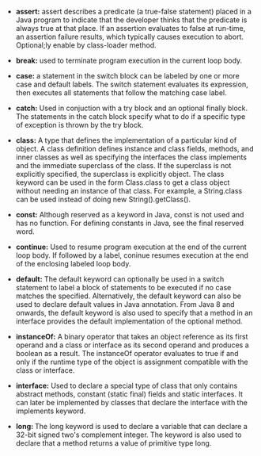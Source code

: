 - <b>assert:</b> assert describes a predicate (a true-false statement) placed in a Java program to indicate that the developer 
thinks that the predicate is always true at that place. If an assertion evaluates to false at run-time, an assertion failure 
results, which typically causes execution to abort. Optional;ly enable by class-loader method.

- <b>break:</b> used to terminate program execution in the current loop body.

- <b>case:</b> a statement in the switch block can be labeled by one or more case and default labels. The switch statement evaluates its expression, then executes all statements that follow the matching case label.

- <b>catch:</b> Used in conjuction with a try block and an optional finally block. The statements in the catch block specify what to do if a specific type of exception is thrown by the try block.

- <b>class:</b> A type that defines the implementation of a particular kind of object. A class definition defines instance and class  fields, methods, and inner classes as well as specifying the interfaces the class implements and the immediate superclass of  the class. If the superclass is not explicitly specified, the superclass is explicitly object. The class keyword can be used
in the form Class.class to get a class object without needing an instance of that class. For example, a String.class can be
used instead of doing new String().getClass().

- <b>const:</b> Although reserved as a keyword in Java, const is not used and has no function. For defining constants in Java, see the final reserved word.

- <b>continue:</b> Used to resume program execution at the end of the current loop body. If followed by a label, coninue resumes
execution at the end of the enclosing labeled loop body.

- <b>default:</b> The default keyword can optionally be used in a switch statement to label a block of statements to be executed
if no case matches the specified. Alternatively, the default keyword can also be used to declare default values in Java
annotation. From Java 8 and onwards, the default keyword is also used to specify that a method in an interface provides the default implementation of the optional method.

- <b>instanceOf:</b> A binary operator that takes an object reference as its first operand and a class or interface as its second operand and produces a boolean as a result. The instanceOf operator evaluates to true if and only if the runtime type of the object is assignment compatible with the class or interface.

- <b>interface:</b> Used to declare a special type of class that only contains abstract methods, constant (static final) fields and static interfaces. It can later be implemented by classes that declare the interface with the implements keyword.

- <b>long: </b> The long keyword is used to declare a variable that can declare a 32-bit signed two's complement integer. The keyword is also used to declare that a method returns a value of primitive type long. 
